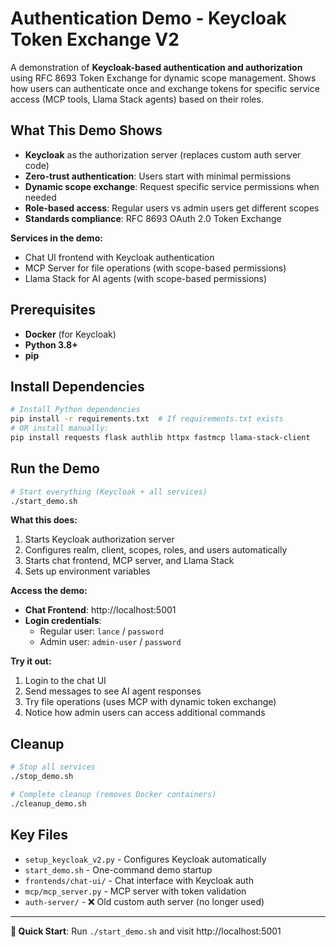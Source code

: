 # Authentication Demo - Keycloak Token Exchange V2

A demonstration of **Keycloak-based authentication and authorization** using RFC 8693 Token Exchange for dynamic scope management. Shows how users can authenticate once and exchange tokens for specific service access (MCP tools, Llama Stack agents) based on their roles.

## What This Demo Shows

- **Keycloak** as the authorization server (replaces custom auth server code)
- **Zero-trust authentication**: Users start with minimal permissions
- **Dynamic scope exchange**: Request specific service permissions when needed
- **Role-based access**: Regular users vs admin users get different scopes
- **Standards compliance**: RFC 8693 OAuth 2.0 Token Exchange

**Services in the demo:**
- Chat UI frontend with Keycloak authentication
- MCP Server for file operations (with scope-based permissions)
- Llama Stack for AI agents (with scope-based permissions)

## Prerequisites

- **Docker** (for Keycloak)
- **Python 3.8+**
- **pip**

## Install Dependencies

```bash
# Install Python dependencies
pip install -r requirements.txt  # If requirements.txt exists
# OR install manually:
pip install requests flask authlib httpx fastmcp llama-stack-client
```

## Run the Demo

```bash
# Start everything (Keycloak + all services)
./start_demo.sh
```

**What this does:**
1. Starts Keycloak authorization server
2. Configures realm, client, scopes, roles, and users automatically  
3. Starts chat frontend, MCP server, and Llama Stack
4. Sets up environment variables

**Access the demo:**
- **Chat Frontend**: http://localhost:5001
- **Login credentials**: 
  - Regular user: `lance` / `password`
  - Admin user: `admin-user` / `password`

**Try it out:**
1. Login to the chat UI
2. Send messages to see AI agent responses
3. Try file operations (uses MCP with dynamic token exchange)
4. Notice how admin users can access additional commands

## Cleanup

```bash
# Stop all services
./stop_demo.sh

# Complete cleanup (removes Docker containers)
./cleanup_demo.sh
```

## Key Files

- `setup_keycloak_v2.py` - Configures Keycloak automatically
- `start_demo.sh` - One-command demo startup
- `frontends/chat-ui/` - Chat interface with Keycloak auth
- `mcp/mcp_server.py` - MCP server with token validation
- `auth-server/` - ❌ Old custom auth server (no longer used)

---

**🎯 Quick Start**: Run `./start_demo.sh` and visit http://localhost:5001 
